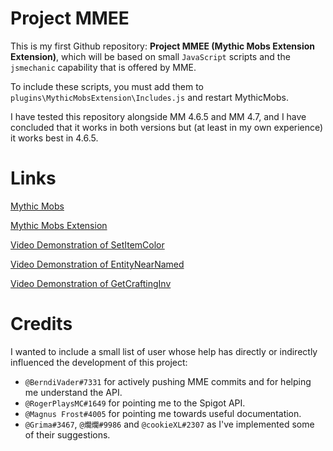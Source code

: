 # Project MMEE
This is my first Github repository: **Project MMEE (Mythic Mobs Extension Extension)**, which will be based on small `JavaScript` scripts and the `jsmechanic` capability that is offered by MME.

To include these scripts, you must add them to `plugins\MythicMobsExtension\Includes.js` and restart MythicMobs.

I have tested this repository alongside MM 4.6.5 and MM 4.7, and I have concluded that it works in both versions but (at least in my own experience) it works best in 4.6.5.
# Links
[Mythic Mobs](http://www.mythicmobs.net/manual/doku.php)

[Mythic Mobs Extension](https://www.spigotmc.org/resources/mythicmobsextension.51884/)

[Video Demonstration of SetItemColor](https://youtu.be/O-tK3leoF08)

[Video Demonstration of EntityNearNamed](https://youtu.be/3lLT0CDCh9o)

[Video Demonstration of GetCraftingInv](https://youtu.be/TyXdiXGTY8U)

# Credits
I wanted to include a small list of user whose help has directly or indirectly influenced the development of this project:
- `@BerndiVader#7331` for actively pushing MME commits and for helping me understand the API.
- `@RogerPlaysMC#1649` for pointing me to the Spigot API.
- `@Magnus Frost#4005` for pointing me towards useful documentation.
- `@Grima#3467`, `@爛爛#9986` and `@cookieXL#2307` as I've implemented some of their suggestions.
